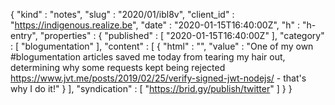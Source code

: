 {
  "kind" : "notes",
  "slug" : "2020/01/ibl8v",
  "client_id" : "https://indigenous.realize.be",
  "date" : "2020-01-15T16:40:00Z",
  "h" : "h-entry",
  "properties" : {
    "published" : [ "2020-01-15T16:40:00Z" ],
    "category" : [ "blogumentation" ],
    "content" : [ {
      "html" : "",
      "value" : "One of my own #blogumentation articles saved me today from tearing my hair out, determining why some requests kept being rejected https://www.jvt.me/posts/2019/02/25/verify-signed-jwt-nodejs/ - that's why I do it!"
    } ],
    "syndication" : [ "https://brid.gy/publish/twitter" ]
  }
}
